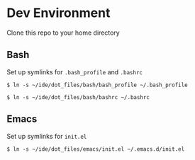 # Dev Environment
Clone this repo to your home directory

## Bash
Set up symlinks for `.bash_profile` and `.bashrc`
```
$ ln -s ~/ide/dot_files/bash/bash_profile ~/.bash_profile
```
```
$ ln -s ~/ide/dot_files/bash/bashrc ~/.bashrc
```

## Emacs
Set up symlinks for `init.el`
```
$ ln -s ~/ide/dot_files/emacs/init.el ~/.emacs.d/init.el
```


